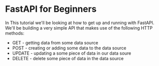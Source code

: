 # FastAPI for Beginners

In This tutorial we'll be looking at how to get up and running with FastAPI. We'll be building a very simple API that makes use of the following HTTP methods:

- GET - getting data from some data source
- POST - creating or adding some data to the data source
- UPDATE - updating a some piece of data in our data soure
- DELETE - delete some piece of data in the data source
